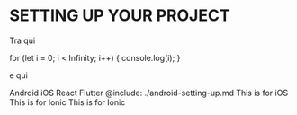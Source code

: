 # SETTING UP YOUR PROJECT

Tra qui

<SyntaxHighlight language="typescript">
  for (let i = 0; i < Infinity; i++) {
    console.log(i);
  }
</SyntaxHighlight>

e qui

<Tabs groupId="linguaggio">
  <TabsList>
    <TabsTrigger value="Android">Android</TabsTrigger>
    <TabsTrigger value="iOS">iOS</TabsTrigger>
    <TabsTrigger value="React">React</TabsTrigger>
    <TabsTrigger value="Flutter">Flutter</TabsTrigger>
  </TabsList>
  <TabsContent value="Android">
    @include: ./android-setting-up.md
  </TabsContent>
  <TabsContent value="iOS">
    This is for iOS
  </TabsContent>
    <TabsContent value="React">
    This is for Ionic
  </TabsContent>
    <TabsContent value="Flutter">
    This is for Ionic
  </TabsContent>
</Tabs>